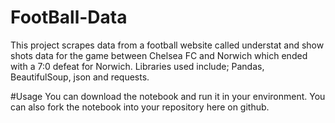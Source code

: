 # FootBall-Data
This project scrapes data from a football website called understat and show shots data for the game between Chelsea FC and Norwich which ended with a 7:0 defeat for Norwich.
Libraries used include; Pandas, BeautifulSoup, json and requests.

#Usage
You can download the notebook and run it in your environment. You can also fork the notebook into your repository here on github.
